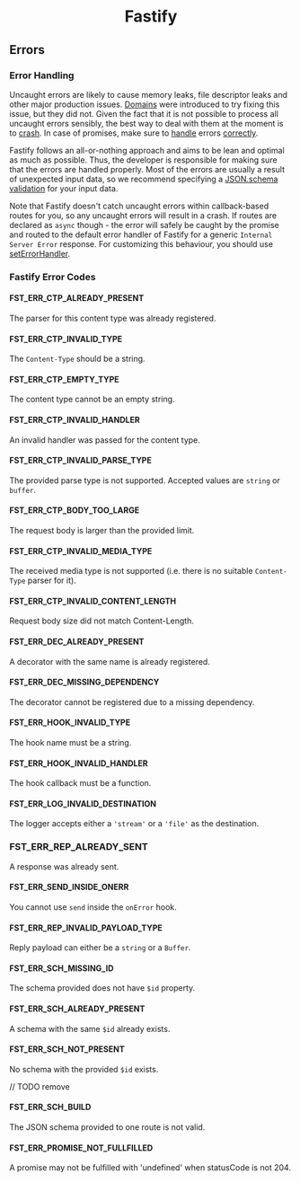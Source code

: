 <h1 align="center">Fastify</h1>

<a id="errors"></a>
## Errors

<a name="error-handling"></a>
### Error Handling

Uncaught errors are likely to cause memory leaks, file descriptor leaks and other major production issues. [Domains](https://nodejs.org/en/docs/guides/domain-postmortem/) were introduced to try fixing this issue, but they did not. Given the fact that it is not possible to process all uncaught errors sensibly, the best way to deal with them at the moment is to [crash](https://nodejs.org/api/process.html#process_warning_using_uncaughtexception_correctly). In case of promises, make sure to [handle](https://nodejs.org/dist/latest-v8.x/docs/api/deprecations.html#deprecations_dep0018_unhandled_promise_rejections) errors [correctly](https://github.com/mcollina/make-promises-safe).

Fastify follows an all-or-nothing approach and aims to be lean and optimal as much as possible. Thus, the developer is responsible for making sure that the errors are handled properly. Most of the errors are usually a result of unexpected input data, so we recommend specifying a [JSON.schema validation](https://github.com/fastify/fastify/blob/master/docs/Validation-and-Serialization.md) for your input data.

Note that Fastify doesn't catch uncaught errors within callback-based routes for you, so any uncaught errors will result in a crash.
If routes are declared as `async` though - the error will safely be caught by the promise and routed to the default error handler of Fastify for a generic `Internal Server Error` response. For customizing this behaviour, you should use [setErrorHandler](https://github.com/fastify/fastify/blob/master/docs/Server.md#seterrorhandler).

<a name="fastify-error-codes"></a>
### Fastify Error Codes

<a name="FST_ERR_CTP_ALREADY_PRESENT"></a>
#### FST_ERR_CTP_ALREADY_PRESENT

The parser for this content type was already registered.

<a name="FST_ERR_CTP_INVALID_TYPE"></a>
#### FST_ERR_CTP_INVALID_TYPE

The `Content-Type` should be a string.

<a name="FST_ERR_CTP_EMPTY_TYPE"></a>
#### FST_ERR_CTP_EMPTY_TYPE

The content type cannot be an empty string.

<a name="FST_ERR_CTP_INVALID_HANDLER"></a>
#### FST_ERR_CTP_INVALID_HANDLER

An invalid handler was passed for the content type.

<a name="FST_ERR_CTP_INVALID_PARSE_TYPE"></a>
#### FST_ERR_CTP_INVALID_PARSE_TYPE

The provided parse type is not supported. Accepted values are `string` or `buffer`.

<a name="FST_ERR_CTP_BODY_TOO_LARGE"></a>
#### FST_ERR_CTP_BODY_TOO_LARGE

The request body is larger than the provided limit.

<a name="FST_ERR_CTP_INVALID_MEDIA_TYPE"></a>
#### FST_ERR_CTP_INVALID_MEDIA_TYPE

The received media type is not supported (i.e. there is no suitable `Content-Type` parser for it).

<a name="FST_ERR_CTP_INVALID_CONTENT_LENGTH"></a>
#### FST_ERR_CTP_INVALID_CONTENT_LENGTH

Request body size did not match Content-Length.

<a name="FST_ERR_DEC_ALREADY_PRESENT"></a>
#### FST_ERR_DEC_ALREADY_PRESENT

A decorator with the same name is already registered.

<a name="FST_ERR_DEC_MISSING_DEPENDENCY"></a>
#### FST_ERR_DEC_MISSING_DEPENDENCY

The decorator cannot be registered due to a missing dependency.

<a name="FST_ERR_HOOK_INVALID_TYPE"></a>
#### FST_ERR_HOOK_INVALID_TYPE

The hook name must be a string.

<a name="FST_ERR_HOOK_INVALID_HANDLER"></a>
#### FST_ERR_HOOK_INVALID_HANDLER

The hook callback must be a function.

<a name="FST_ERR_LOG_INVALID_DESTINATION"></a>
#### FST_ERR_LOG_INVALID_DESTINATION

The logger accepts either a `'stream'` or a `'file'` as the destination.

<a id="FST_ERR_REP_ALREADY_SENT"></a>
### FST_ERR_REP_ALREADY_SENT

A response was already sent.

<a id="FST_ERR_SEND_INSIDE_ONERR"></a>
#### FST_ERR_SEND_INSIDE_ONERR

You cannot use `send` inside the `onError` hook.

<a name="FST_ERR_REP_INVALID_PAYLOAD_TYPE"></a>
#### FST_ERR_REP_INVALID_PAYLOAD_TYPE

Reply payload can either be a `string` or a `Buffer`.

<a name="FST_ERR_SCH_MISSING_ID"></a>
#### FST_ERR_SCH_MISSING_ID

The schema provided does not have `$id` property.

<a name="FST_ERR_SCH_ALREADY_PRESENT"></a>
#### FST_ERR_SCH_ALREADY_PRESENT

A schema with the same `$id` already exists.

<a name="FST_ERR_SCH_NOT_PRESENT"></a>
#### FST_ERR_SCH_NOT_PRESENT

No schema with the provided `$id` exists.

// TODO remove
<a name="FST_ERR_SCH_BUILD"></a>
#### FST_ERR_SCH_BUILD

The JSON schema provided to one route is not valid.

<a name="FST_ERR_PROMISE_NOT_FULLFILLED"></a>
#### FST_ERR_PROMISE_NOT_FULLFILLED

A promise may not be fulfilled with 'undefined' when statusCode is not 204.
